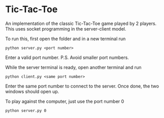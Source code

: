 # Tic-Tac-Toe

An implementation of the classic Tic-Tac-Toe game played by 2 players. This uses socket programming in the server-client model.

To run this, first open the folder and in a new terminal run

```
python server.py <port number>
```

Enter a valid port number. P.S. Avoid smaller port numbers.

While the server terminal is ready, open another terminal and run

```
python client.py <same port number>
```

Enter the same port number to connect to the server. Once done, the two windows should open up.

To play against the computer, just use the port number 0

```
python server.py 0
```
